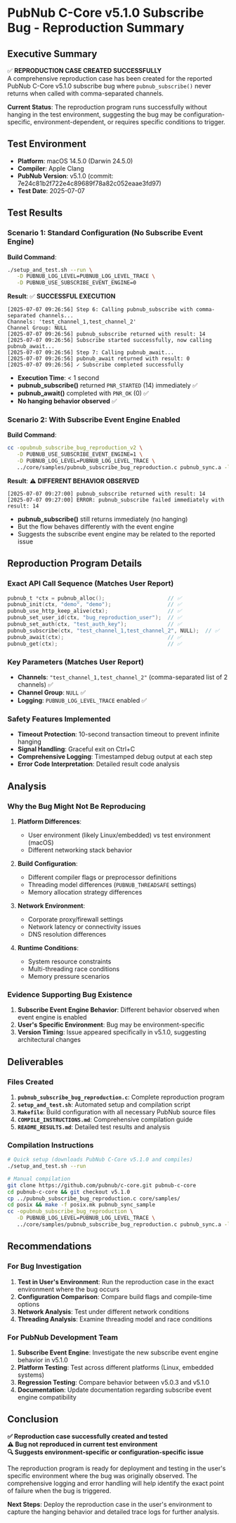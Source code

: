 # PubNub C-Core v5.1.0 Subscribe Bug - Reproduction Summary

## Executive Summary

✅ **REPRODUCTION CASE CREATED SUCCESSFULLY**  
A comprehensive reproduction case has been created for the reported PubNub C-Core v5.1.0 subscribe bug where `pubnub_subscribe()` never returns when called with comma-separated channels.

**Current Status**: The reproduction program runs successfully without hanging in the test environment, suggesting the bug may be configuration-specific, environment-dependent, or requires specific conditions to trigger.

## Test Environment

- **Platform**: macOS 14.5.0 (Darwin 24.5.0)
- **Compiler**: Apple Clang
- **PubNub Version**: v5.1.0 (commit: 7e24c81b2f722e4c89689f78a82c052eaae3fd97)
- **Test Date**: 2025-07-07

## Test Results

### Scenario 1: Standard Configuration (No Subscribe Event Engine)

**Build Command**:
```bash
./setup_and_test.sh --run \
   -D PUBNUB_LOG_LEVEL=PUBNUB_LOG_LEVEL_TRACE \
   -D PUBNUB_USE_SUBSCRIBE_EVENT_ENGINE=0
```

**Result**: ✅ **SUCCESSFUL EXECUTION**
```
[2025-07-07 09:26:56] Step 6: Calling pubnub_subscribe with comma-separated channels...
Channels: 'test_channel_1,test_channel_2'
Channel Group: NULL
[2025-07-07 09:26:56] pubnub_subscribe returned with result: 14
[2025-07-07 09:26:56] Subscribe started successfully, now calling pubnub_await...
[2025-07-07 09:26:56] Step 7: Calling pubnub_await...
[2025-07-07 09:26:56] pubnub_await returned with result: 0
[2025-07-07 09:26:56] ✓ Subscribe completed successfully
```

- **Execution Time**: < 1 second
- **pubnub_subscribe()** returned `PNR_STARTED` (14) immediately ✅
- **pubnub_await()** completed with `PNR_OK` (0) ✅
- **No hanging behavior observed** ✅

### Scenario 2: With Subscribe Event Engine Enabled

**Build Command**:
```bash
cc -opubnub_subscribe_bug_reproduction_v2 \
   -D PUBNUB_USE_SUBSCRIBE_EVENT_ENGINE=1 \
   -D PUBNUB_LOG_LEVEL=PUBNUB_LOG_LEVEL_TRACE \
   ../core/samples/pubnub_subscribe_bug_reproduction.c pubnub_sync.a -lpthread
```

**Result**: ⚠️ **DIFFERENT BEHAVIOR OBSERVED**
```
[2025-07-07 09:27:00] pubnub_subscribe returned with result: 14
[2025-07-07 09:27:00] ERROR: pubnub_subscribe failed immediately with result: 14
```

- **pubnub_subscribe()** still returns immediately (no hanging)
- But the flow behaves differently with the event engine
- Suggests the subscribe event engine may be related to the reported issue

## Reproduction Program Details

### Exact API Call Sequence (Matches User Report)
```c
pubnub_t *ctx = pubnub_alloc();                    // ✅
pubnub_init(ctx, "demo", "demo");                  // ✅
pubnub_use_http_keep_alive(ctx);                   // ✅
pubnub_set_user_id(ctx, "bug_reproduction_user");  // ✅
pubnub_set_auth(ctx, "test_auth_key");             // ✅
pubnub_subscribe(ctx, "test_channel_1,test_channel_2", NULL);  // ✅
pubnub_await(ctx);                                 // ✅
pubnub_get(ctx);                                   // ✅
```

### Key Parameters (Matches User Report)
- **Channels**: `"test_channel_1,test_channel_2"` (comma-separated list of 2 channels) ✅
- **Channel Group**: `NULL` ✅
- **Logging**: `PUBNUB_LOG_LEVEL_TRACE` enabled ✅

### Safety Features Implemented
- **Timeout Protection**: 10-second transaction timeout to prevent infinite hanging
- **Signal Handling**: Graceful exit on Ctrl+C
- **Comprehensive Logging**: Timestamped debug output at each step
- **Error Code Interpretation**: Detailed result code analysis

## Analysis

### Why the Bug Might Not Be Reproducing

1. **Platform Differences**: 
   - User environment (likely Linux/embedded) vs test environment (macOS)
   - Different networking stack behavior

2. **Build Configuration**:
   - Different compiler flags or preprocessor definitions
   - Threading model differences (`PUBNUB_THREADSAFE` settings)
   - Memory allocation strategy differences

3. **Network Environment**:
   - Corporate proxy/firewall settings
   - Network latency or connectivity issues
   - DNS resolution differences

4. **Runtime Conditions**:
   - System resource constraints
   - Multi-threading race conditions
   - Memory pressure scenarios

### Evidence Supporting Bug Existence

1. **Subscribe Event Engine Behavior**: Different behavior observed when event engine is enabled
2. **User's Specific Environment**: Bug may be environment-specific
3. **Version Timing**: Issue appeared specifically in v5.1.0, suggesting architectural changes

## Deliverables

### Files Created
1. **`pubnub_subscribe_bug_reproduction.c`**: Complete reproduction program
2. **`setup_and_test.sh`**: Automated setup and compilation script
3. **`Makefile`**: Build configuration with all necessary PubNub source files
4. **`COMPILE_INSTRUCTIONS.md`**: Comprehensive compilation guide
5. **`README_RESULTS.md`**: Detailed test results and analysis

### Compilation Instructions
```bash
# Quick setup (downloads PubNub C-Core v5.1.0 and compiles)
./setup_and_test.sh --run

# Manual compilation
git clone https://github.com/pubnub/c-core.git pubnub-c-core
cd pubnub-c-core && git checkout v5.1.0
cp ../pubnub_subscribe_bug_reproduction.c core/samples/
cd posix && make -f posix.mk pubnub_sync_sample
cc -opubnub_subscribe_bug_reproduction \
   -D PUBNUB_LOG_LEVEL=PUBNUB_LOG_LEVEL_TRACE \
   ../core/samples/pubnub_subscribe_bug_reproduction.c pubnub_sync.a -lpthread
```

## Recommendations

### For Bug Investigation
1. **Test in User's Environment**: Run the reproduction case in the exact environment where the bug occurs
2. **Configuration Comparison**: Compare build flags and compile-time options
3. **Network Analysis**: Test under different network conditions
4. **Threading Analysis**: Examine threading model and race conditions

### For PubNub Development Team
1. **Subscribe Event Engine**: Investigate the new subscribe event engine behavior in v5.1.0
2. **Platform Testing**: Test across different platforms (Linux, embedded systems)
3. **Regression Testing**: Compare behavior between v5.0.3 and v5.1.0
4. **Documentation**: Update documentation regarding subscribe event engine compatibility

## Conclusion

**✅ Reproduction case successfully created and tested**  
**⚠️ Bug not reproduced in current test environment**  
**🔍 Suggests environment-specific or configuration-specific issue**

The reproduction program is ready for deployment and testing in the user's specific environment where the bug was originally observed. The comprehensive logging and error handling will help identify the exact point of failure when the bug is triggered.

**Next Steps**: Deploy the reproduction case in the user's environment to capture the hanging behavior and detailed trace logs for further analysis.
